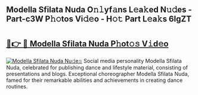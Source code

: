 ## Modella Sfilata Nuda O𝚗𝚕yf𝚊ns L𝚎a𝚔ed N𝚞𝚍es - Part-c3W P𝚑𝚘tos Vi𝚍𝚎o - H𝚘𝚝 Part L𝚎a𝚔s 6lgZT

# <h2><a href="http://kfdbv61.oniu.top/?m=Modella+Sfilata+Nuda">🔗👉 🔴 Modella Sfilata Nuda P𝚑ot𝚘𝚜 V𝚒d𝚎o</a></h2>

[![Modella Sfilata Nuda Nu𝚍e𝚜](https://i.imgur.com/0qMVB7G.gif)](http://kfdbv61.oniu.top/?m=Modella+Sfilata+Nuda)
Social media personality Modella Sfilata Nuda, celebrated for publishing dance and lifestyle material, consisting of presentations and blogs. Exceptional choreographer Modella Sfilata Nuda, famed for their remarkable abilities and achievements in creating dance routines.  

